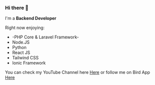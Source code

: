 ### Hi there 👋

I'm a **Backend Developer**

Right now enjoying: 
- -PHP Core & Laravel Framework-
- Node.JS
- Python
- React JS
- Tailwind CSS
- Ionic Framework

You can check my YouTube Channel here [Here](https://youtube.com/c/survtech) or follow me on Bird App [Here](https://twitter.com/njungejnr)
<!-- dev -->
<!-- devend -->


